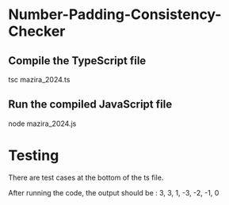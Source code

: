 # Number-Padding-Consistency-Checker

## Compile the TypeScript file
tsc mazira_2024.ts

## Run the compiled JavaScript file
node mazira_2024.js

# Testing
There are test cases at the bottom of the ts file.

After running the code, the output should be : 3, 3, 1, -3, -2, -1, 0
